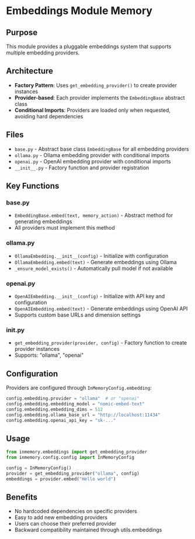 # Embeddings Module Memory

## Purpose
This module provides a pluggable embeddings system that supports multiple embedding providers.

## Architecture
- **Factory Pattern**: Uses `get_embedding_provider()` to create provider instances
- **Provider-based**: Each provider implements the `EmbeddingBase` abstract class
- **Conditional Imports**: Providers are loaded only when requested, avoiding hard dependencies

## Files
- `base.py` - Abstract base class `EmbeddingBase` for all embedding providers
- `ollama.py` - Ollama embedding provider with conditional imports
- `openai.py` - OpenAI embedding provider with conditional imports
- `__init__.py` - Factory function and provider registration

## Key Functions

### base.py
- `EmbeddingBase.embed(text, memory_action)` - Abstract method for generating embeddings
- All providers must implement this method

### ollama.py
- `OllamaEmbedding.__init__(config)` - Initialize with configuration
- `OllamaEmbedding.embed(text)` - Generate embeddings using Ollama
- `_ensure_model_exists()` - Automatically pull model if not available

### openai.py
- `OpenAIEmbedding.__init__(config)` - Initialize with API key and configuration
- `OpenAIEmbedding.embed(text)` - Generate embeddings using OpenAI API
- Supports custom base URLs and dimension settings

### __init__.py
- `get_embedding_provider(provider, config)` - Factory function to create provider instances
- Supports: "ollama", "openai"

## Configuration
Providers are configured through `InMemoryConfig.embedding`:
```python
config.embedding.provider = "ollama"  # or "openai"
config.embedding.embedding_model = "nomic-embed-text"
config.embedding.embedding_dims = 512
config.embedding.ollama_base_url = "http://localhost:11434"
config.embedding.openai_api_key = "sk-..."
```

## Usage
```python
from inmemory.embeddings import get_embedding_provider
from inmemory.config.config import InMemoryConfig

config = InMemoryConfig()
provider = get_embedding_provider("ollama", config)
embeddings = provider.embed("Hello world")
```

## Benefits
- No hardcoded dependencies on specific providers
- Easy to add new embedding providers
- Users can choose their preferred provider
- Backward compatibility maintained through utils.embeddings
